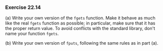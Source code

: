 ### Exercise 22.14

(a) Write your own version of the `fgets` function. Make it behave as much like
the real `fgets` function as possible; in particular, make sure that it has the
proper return value. To avoid conflicts with the standard library, don't name
your function `fgets`.

(b) Write your own version of `fputs`, following the same rules as in part (a).
